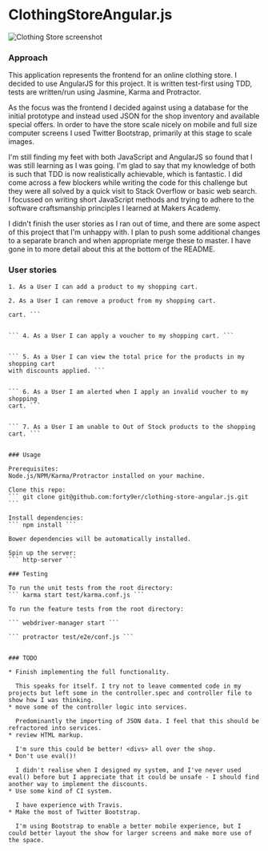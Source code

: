 # ClothingStoreAngular.js

![Clothing Store screenshot](https://www.dropbox.com/s/a49r9m8nlnjvlx1/screenshot1.png?raw=1)

### Approach
This application represents the frontend for an online clothing store. I decided to use AngularJS for this project. It is written test-first using TDD, tests are written/run using Jasmine, Karma and Protractor.

As the focus was the frontend I decided against using a database for the initial prototype and instead used JSON for the shop inventory and available special offers. In order to have the store scale nicely on mobile and full size computer screens I used Twitter Bootstrap, primarily at this stage to scale images.

I'm still finding my feet with both JavaScript and AngularJS so found that I was still learning as I was going. I'm glad to say that my knowledge of both is such that TDD is now realistically achievable, which is fantastic. I did come across a few blockers while writing the code for this challenge but they were all solved by a quick visit to Stack Overflow or basic web search. I focussed on writing short JavaScript methods and trying to adhere to the software craftsmanship principles I learned at Makers Academy.

I didn't finish the user stories as I ran out of time, and there are some aspect of this project that I'm unhappy with. I plan to push some additional changes to a separate branch and when appropriate merge these to master. I have gone in to more detail about this at the bottom of the README.


### User stories

``` 1. As a User I can add a product to my shopping cart. ```


``` 2. As a User I can remove a product from my shopping cart. ```


``` 3. As a User I can view the total price for the products in my shopping
cart. ```


``` 4. As a User I can apply a voucher to my shopping cart. ```


``` 5. As a User I can view the total price for the products in my shopping cart
with discounts applied. ```


``` 6. As a User I am alerted when I apply an invalid voucher to my shopping
cart. ```


``` 7. As a User I am unable to Out of Stock products to the shopping cart. ```


### Usage

Prerequisites:
Node.js/NPM/Karma/Protractor installed on your machine.

Clone this repo:
``` git clone git@github.com:forty9er/clothing-store-angular.js.git ```

Install dependencies:
``` npm install ```

Bower dependencies will be automatically installed.

Spin up the server:
``` http-server ```

### Testing

To run the unit tests from the root directory:
``` karma start test/karma.conf.js ```

To run the feature tests from the root directory:

``` webdriver-manager start ```

``` protractor test/e2e/conf.js ```


### TODO

* Finish implementing the full functionality.

  This speaks for itself. I try not to leave commented code in my projects but left some in the controller.spec and controller file to show how I was thinking.
* move some of the controller logic into services.

  Predominantly the importing of JSON data. I feel that this should be refractored into services.
* review HTML markup.

  I'm sure this could be better! <divs> all over the shop.
* Don't use eval()!

  I didn't realise when I designed my system, and I've never used eval() before but I appreciate that it could be unsafe - I should find another way to implement the discounts.
* Use some kind of CI system.

  I have experience with Travis.
* Make the most of Twitter Bootstrap.

  I'm using Bootstrap to enable a better mobile experience, but I could better layout the show for larger screens and make more use of the space.